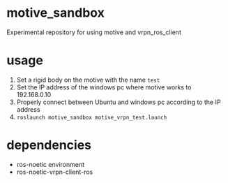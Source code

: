 # motive_sandbox
Experimental repository for using motive and vrpn_ros_client

# usage
1. Set a rigid body on the motive with the name `test`
2. Set the IP address of the windows pc where motive works to 192.168.0.10
3. Properly connect between Ubuntu and windows pc according to the IP address 
4. `roslaunch motive_sandbox motive_vrpn_test.launch`

# dependencies
- ros-noetic environment
- ros-noetic-vrpn-client-ros